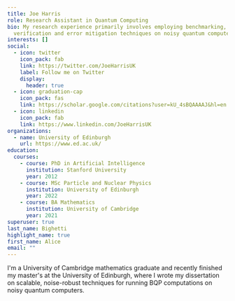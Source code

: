 ```yaml
---
title: Joe Harris
role: Research Assistant in Quantum Computing
bio: My research experience primarily involves employing benchmarking,
  verification and error mitigation techniques on noisy quantum computers.
interests: []
social:
  - icon: twitter
    icon_pack: fab
    link: https://twitter.com/JoeHarrisUK
    label: Follow me on Twitter
    display:
      header: true
  - icon: graduation-cap
    icon_pack: fas
    link: https://scholar.google.com/citations?user=kU_4sBQAAAAJ&hl=en
  - icon: linkedin
    icon_pack: fab
    link: https://www.linkedin.com/JoeHarrisUK
organizations:
  - name: University of Edinburgh
    url: https://www.ed.ac.uk/
education:
  courses:
    - course: PhD in Artificial Intelligence
      institution: Stanford University
      year: 2012
    - course: MSc Particle and Nuclear Physics
      institution: University of Edinburgh
      year: 2022
    - course: BA Mathematics
      institution: University of Cambridge
      year: 2021
superuser: true
last_name: Bighetti
highlight_name: true
first_name: Alice
email: ""
---
```

I'﻿m a University of Cambridge mathematics graduate and recently finished my master's at the University of Edinburgh,  where I wrote my dissertation on scalable, noise-robust techniques for running BQP computations on noisy quantum computers.